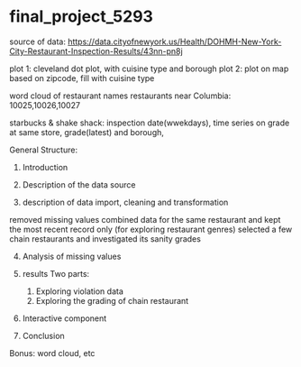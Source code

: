 # final_project_5293

source of data: https://data.cityofnewyork.us/Health/DOHMH-New-York-City-Restaurant-Inspection-Results/43nn-pn8j

plot 1: cleveland dot plot, with cuisine type and borough
plot 2: plot on map based on zipcode, fill with cuisine type

word cloud of restaurant names
restaurants near Columbia: 10025,10026,10027

starbucks & shake shack: inspection date(wwekdays), time series on grade at same store,
grade(latest) and borough,

General Structure:

1. Introduction

2. Description of the data source

3. description of data import, cleaning and transformation

  removed missing values
  combined data for the same restaurant and kept the most recent record only (for exploring restaurant genres)
  selected a few chain restaurants and investigated its sanity grades
  
4. Analysis of missing values

5. results
  Two parts:
    1. Exploring violation data
    2. Exploring the grading of chain restaurant



6. Interactive component

7. Conclusion

Bonus: word cloud, etc